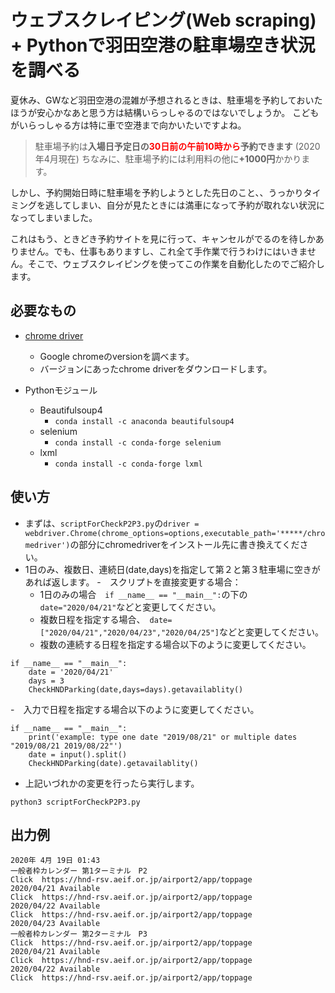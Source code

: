 # ウェブスクレイピング(Web scraping) + Pythonで羽田空港の駐車場空き状況を調べる
 夏休み、GWなど羽田空港の混雑が予想されるときは、駐車場を予約しておいたほうが安心かなあと思う方は結構いらっしゃるのではないでしょうか。
こどもがいらっしゃる方は特に車で空港まで向かいたいですよね。


> 駐車場予約は<b>入場日予定日の<font color='red'>30日前の午前10時から</font>予約できます</b> (2020年4月現在)
> ちなみに、駐車場予約には利用料の他に<b>+1000円</b>かかります。

しかし、予約開始日時に駐車場を予約しようとした先日のこと、、うっかりタイミングを逃してしまい、自分が見たときには満車になって予約が取れない状況になってしまいました。

これはもう、ときどき予約サイトを見に行って、キャンセルがでるのを待しかありません。でも、仕事もありますし、これ全て手作業で行うわけにはいきません。そこで、ウェブスクレイピングを使ってこの作業を自動化したのでご紹介します。


## 必要なもの

- [chrome driver](https://chromedriver.chromium.org/)
    - Google chromeのversionを調べます。
    - バージョンにあったchrome driverをダウンロードします。

- Pythonモジュール    
    - Beautifulsoup4
        - `conda install -c anaconda beautifulsoup4`
    - selenium
        - ` conda install -c conda-forge selenium `    
    - lxml
        - ` conda install -c conda-forge lxml `

## 使い方
- まずは、`scriptForCheckP2P3.py`の`driver = webdriver.Chrome(chrome_options=options,executable_path='*****/chromedriver')`の部分にchromedriverをインストール先に書き換えてください。
- 1日のみ、複数日、連続日(date,days)を指定して第２と第３駐車場に空きがあれば返します。
-　スクリプトを直接変更する場合：
  - 1日のみの場合　`if __name__ == "__main__":`の下の`date="2020/04/21"`などと変更してください。
  - 複数日程を指定する場合、　`date=["2020/04/21","2020/04/23","2020/04/25"]`などと変更してください。
  - 複数の連続する日程を指定する場合以下のように変更してください。

```
if __name__ == "__main__":
    date = '2020/04/21'
    days = 3
    CheckHNDParking(date,days=days).getavailablity()

```
-　入力で日程を指定する場合以下のように変更してください。
```
if __name__ == "__main__":
    print('example: type one date "2019/08/21" or multiple dates "2019/08/21 2019/08/22"')
    date = input().split()
    CheckHNDParking(date).getavailablity()
```
- 上記いづれかの変更を行ったら実行します。
```
python3 scriptForCheckP2P3.py
```

## 出力例
```
2020年 4月 19日 01:43
一般者枠カレンダー 第1ターミナル　P2
Click  https://hnd-rsv.aeif.or.jp/airport2/app/toppage
2020/04/21 Available
Click  https://hnd-rsv.aeif.or.jp/airport2/app/toppage
2020/04/22 Available
Click  https://hnd-rsv.aeif.or.jp/airport2/app/toppage
2020/04/23 Available
一般者枠カレンダー 第2ターミナル　P3
Click  https://hnd-rsv.aeif.or.jp/airport2/app/toppage
2020/04/21 Available
Click  https://hnd-rsv.aeif.or.jp/airport2/app/toppage
2020/04/22 Available
Click  https://hnd-rsv.aeif.or.jp/airport2/app/toppage
```
